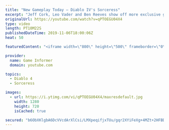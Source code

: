 ```yaml
---
title: "New Gameplay Today – Diablo IV's Sorceress"
excerpt: "Jeff Cork, Leo Vader and Ben Reeves show off more exclusive gameplay of Diablo IV, which can be viewed without commentary at ..."
originalUrl: https://youtube.com/watch?v=qPTOEGU04X4
type: video
length: PT10M22S
publishedDateTime: 2019-11-06T18:00:06Z
heat: 50

featuredContent: "<iframe width=\"800\" height=\"500\" frameborder=\"0\" src=\"https://www.youtube.com/embed/qPTOEGU04X4\" allow=\"accelerometer; autoplay; encrypted-media; gyroscope; picture-in-picture\" allowfullscreen></iframe>"

provider:
  name: Game Informer
  domain: youtube.com

topics:
  - Diablo 4
  - Sorceress

images:
  - url: https://i.ytimg.com/vi/qPTOEGU04X4/maxresdefault.jpg
    width: 1280
    height: 720
    isCached: true

secured: "b6ObXKlgbA6DcVVcdArXlCsi/LMXpeqifjxTUu/gqr2XYiFeXg+4MZt+2HFBDeryo2cChZVHiTC1NdEFe7HZxsz+VQWXED2seFWpTj+zfb7qsL1bvTRxAGFlfzIrOVcLa5szN7D4NuIi3sN82GzOdnX+TsYMb0hViw1PWTDVuU9Zw4RMArmFy3h+N03biz6MQ40NoF2hIz7JGpUltGpMh0NS+kS7Zx7Mwj1oodqFgUIrwnJ9SXlmQxVaUetn3I6LUqZeiz6UPDlYzbsJQ23gMzOGsCnkuGPej53AIr/+NrzbnK6keYaWVHezE+vlbNwrKZ+c+cLWxsPhdLFWZnta2SiAC2JzNXSWFc8jFTtuG0x4Pn8sV0p0hAmmIkHwb72mVeoIoMSKLWL4ruY/JXhNgXM+L7pazxoYTdJgNFevASvrXa7/myqO0wpVrqwJ9BJh;GADyA1vOa6UJJdULm35SYQ=="
---
```


